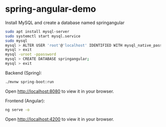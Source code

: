 # spring-angular-demo

Install MySQL and create a database named springangular

```bash
sudo apt install mysql-server
sudo systemctl start mysql.service
sudo mysql
mysql > ALTER USER 'root'@'localhost' IDENTIFIED WITH mysql_native_password BY 'password';
mysql > exit
mysql -uroot -ppassword
mysql > CREATE DATABASE springangular;
mysql > exit
```

Backend (Spring):
```bash
./mvnw spring-boot:run
```
Open [http://localhost:8080](http://localhost:8080) to view it in your browser.


Frontend (Angular):
```bash
ng serve -o
```
Open [http://localhost:4200](http://localhost:4200) to view it in your browser.
